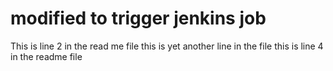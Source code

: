 # modified to trigger jenkins job
This is line 2 in the read me file
this is yet another line in the file
this is line 4 in the readme file
